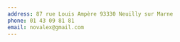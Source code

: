 ```yaml
---
address: 87 rue Louis Ampère 93330 Neuilly sur Marne
phone: 01 43 09 81 81
email: novalex@gmail.com
---
```

